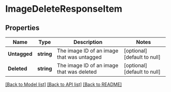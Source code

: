 # ImageDeleteResponseItem

## Properties
Name | Type | Description | Notes
------------ | ------------- | ------------- | -------------
**Untagged** | **string** | The image ID of an image that was untagged | [optional] [default to null]
**Deleted** | **string** | The image ID of an image that was deleted | [optional] [default to null]

[[Back to Model list]](../README.md#documentation-for-models) [[Back to API list]](../README.md#documentation-for-api-endpoints) [[Back to README]](../README.md)


